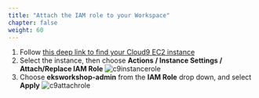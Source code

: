 ```yaml
---
title: "Attach the IAM role to your Workspace"
chapter: false
weight: 60
---
```


1. Follow [this deep link to find your Cloud9 EC2 instance](https://console.aws.amazon.com/ec2/v2/home?#Instances:tag:Name=aws-cloud9-.*workshop.*;sort=desc:launchTime)
1. Select the instance, then choose **Actions / Instance Settings / Attach/Replace IAM Role**
![c9instancerole](/images/using_ec2_spot_instances_with_eks/prerequisites/c9instancerole.png)
1. Choose **eksworkshop-admin** from the **IAM Role** drop down, and select **Apply**
![c9attachrole](/images/using_ec2_spot_instances_with_eks/prerequisites/c9attachrole.png)
